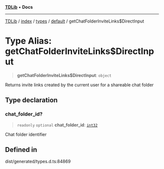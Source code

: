 [**TDLib**](../../../../../../README.md) • **Docs**

***

[TDLib](../../../../../../modules.md) / [index](../../../../../README.md) / [types](../../../README.md) / [default](../README.md) / getChatFolderInviteLinks$DirectInput

# Type Alias: getChatFolderInviteLinks$DirectInput

> **getChatFolderInviteLinks$DirectInput**: `object`

Returns invite links created by the current user for a shareable chat folder

## Type declaration

### chat\_folder\_id?

> `readonly` `optional` **chat\_folder\_id**: [`int32`](int32-1.md)

Chat folder identifier

## Defined in

dist/generated/types.d.ts:84869

